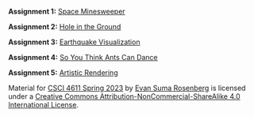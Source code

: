 **Assignment 1:** [Space Minesweeper](https://csci-4611-spring-2023.github.io/Builds/Assignment-1)

**Assignment 2:** [Hole in the Ground](https://csci-4611-spring-2023.github.io/Builds/Assignment-2)

**Assignment 3:** [Earthquake Visualization](https://csci-4611-spring-2023.github.io/Builds/Assignment-3)

**Assignment 4:** [So You Think Ants Can Dance](https://csci-4611-spring-2023.github.io/Builds/Assignment-4)

**Assignment 5:** [Artistic Rendering](https://csci-4611-spring-2023.github.io/Builds/Assignment-5)

Material for [CSCI 4611 Spring 2023](https://csci-4611-spring-2023.github.io) by [Evan Suma Rosenberg](https://illusioneering.umn.edu/) is licensed under a [Creative Commons Attribution-NonCommercial-ShareAlike 4.0 International License](http://creativecommons.org/licenses/by-nc-sa/4.0/).